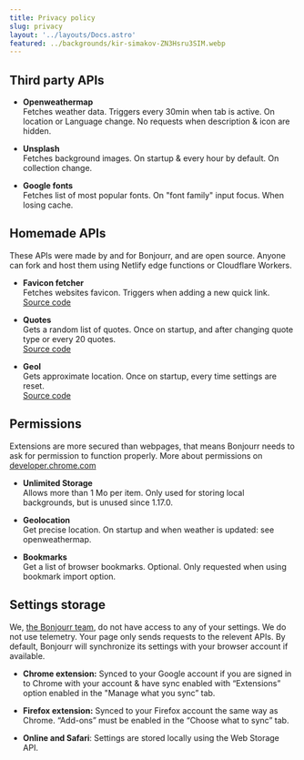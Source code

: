 ```yaml
---
title: Privacy policy
slug: privacy
layout: '../layouts/Docs.astro'
featured: ../backgrounds/kir-simakov-ZN3Hsru3SIM.webp
---
```


## Third party APIs

-   **Openweathermap**  
    Fetches weather data. Triggers every 30min when tab is active. On location or Language change. No requests when description & icon are hidden.

-   **Unsplash**  
    Fetches background images. On startup & every hour by default. On collection change.

-   **Google fonts**  
    Fetches list of most popular fonts. On "font family" input focus. When losing cache.

## Homemade APIs

These APIs were made by and for Bonjourr, and are open source. Anyone can fork and host them using Netlify edge functions or Cloudflare Workers.

-   **Favicon fetcher**  
    Fetches websites favicon. Triggers when adding a new quick link.  
    [Source code](https://github.com/victrme/favicon-fetcher)

-   **Quotes**  
    Gets a random list of quotes. Once on startup, and after changing quote type or every 20 quotes.  
    [Source code](https://github.com/victrme/i18n-quotes)

-   **Geol**  
    Gets approximate location. Once on startup, every time settings are reset.  
    [Source code](https://github.com/victrme/geol)

## Permissions

Extensions are more secured than webpages, that means Bonjourr needs to ask for permission to function properly. More about permissions on [developer.chrome.com](https://developer.chrome.com/docs/extensions/mv3/declare_permissions/)

-   **Unlimited Storage**  
    Allows more than 1 Mo per item. Only used for storing local backgrounds, but is unused since 1.17.0.

-   **Geolocation**  
    Get precise location. On startup and when weather is updated: see openweathermap.

-   **Bookmarks**  
    Get a list of browser bookmarks. Optional. Only requested when using bookmark import option.

## Settings storage

We, [the Bonjourr team](https://github.com/victrme/Bonjourr#authors), do not have access to any of your settings. We do not use telemetry. Your page only sends requests to the relevent APIs. By default, Bonjourr will synchronize its settings with your browser account if available.

-   **Chrome extension:** Synced to your Google account if you are signed in to Chrome with your account & have sync enabled with “Extensions” option enabled in the "Manage what you sync” tab.

-   **Firefox extension:** Synced to your Firefox account the same way as Chrome. “Add-ons” must be enabled in the “Choose what to sync” tab.

-   **Online and Safari**: Settings are stored locally using the Web Storage API.
